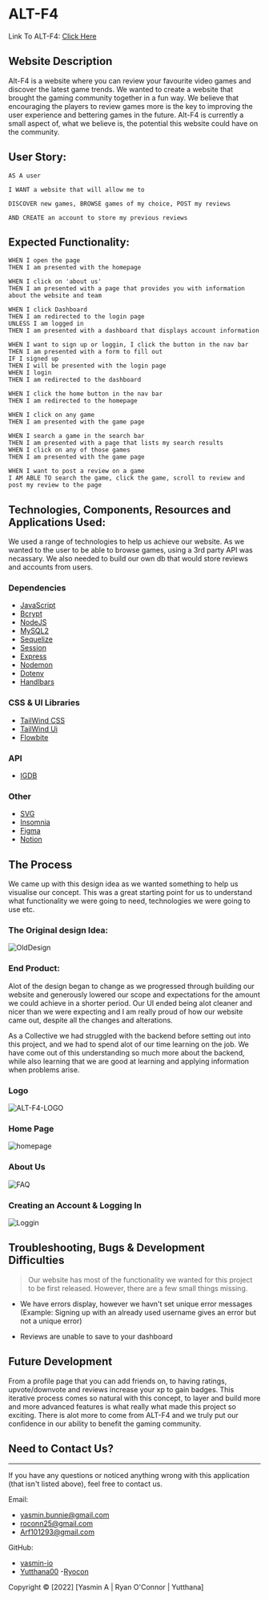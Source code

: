 # ALT-F4

Link To ALT-F4: [Click Here](#)

## Website Description

Alt-F4 is a website where you can review your favourite video games and discover the latest game trends. We wanted to create a website that brought the gaming community together in a fun way. We believe that encouraging the players to review games more is the key to improving the user experience and bettering games in the future. Alt-F4 is currently a small aspect of, what we believe is, the potential this website could have on the community.

## User Story:

```
AS A user

I WANT a website that will allow me to

DISCOVER new games, BROWSE games of my choice, POST my reviews

AND CREATE an account to store my previous reviews

```

## Expected Functionality:

```
WHEN I open the page
THEN I am presented with the homepage

WHEN I click on 'about us'
THEN I am presented with a page that provides you with information about the website and team

WHEN I click Dashboard
THEN I am redirected to the login page
UNLESS I am logged in
THEN I am presented with a dashboard that displays account information

WHEN I want to sign up or loggin, I click the button in the nav bar
THEN I am presented with a form to fill out
IF I signed up
THEN I will be presented with the login page
WHEN I login
THEN I am redirected to the dashboard

WHEN I click the home button in the nav bar
THEN I am redirected to the homepage

WHEN I click on any game
THEN I am presented with the game page

WHEN I search a game in the search bar
THEN I am presented with a page that lists my search results
WHEN I click on any of those games
THEN I am presented with the game page

WHEN I want to post a review on a game
I AM ABLE TO search the game, click the game, scroll to review and post my review to the page

```

## Technologies, Components, Resources and Applications Used:

We used a range of technologies to help us achieve our website. As we wanted to the user to be able to browse games, using a 3rd party API was necassary. We also needed to build our own db that would store reviews and accounts from users.

### Dependencies

- [JavaScript](https://www.google.com/search?q=javascript&oq=javascript&aqs=chrome..69i57j35i39l2j0i67l2j69i61j69i60j69i61.1485j0j7&sourceid=chrome&ie=UTF-8)
- [Bcrypt](https://www.npmjs.com/package/bcrypt)
- [NodeJS](https://nodejs.org/en/)
- [MySQL2](https://www.npmjs.com/package/mysql)
- [Sequelize](https://www.npmjs.com/package/sequelize)
- [Session](https://www.npmjs.com/package/express-session)
- [Express](https://www.npmjs.com/package/express)
- [Nodemon](https://www.npmjs.com/package/nodemon)
- [Dotenv](https://www.npmjs.com/package/dotenv)
- [Handlbars](https://handlebarsjs.com/)

### CSS & UI Libraries

- [TailWind CSS](https://tailwindcss.com/)
- [TailWind Ui](https://tailwindui.com/)
- [Flowbite](https://flowbite.com/)

### API

- [IGDB](https://www.igdb.com/)

### Other

- [SVG](https://developer.mozilla.org/en-US/docs/Web/SVG)
- [Insomnia](https://insomnia.rest/)
- [Figma](https://www.figma.com/)
- [Notion](https://www.notion.so/)

## The Process

We came up with this design idea as we wanted something to help us visualise our concept. This was a great starting point for us to understand what functionality we were going to need, technologies we were going to use etc.

### The Original design Idea:

![OldDesign](https://github.com/Yutthana00/ALT-F4/blob/2c2517d2cd893baa0a759f0ff7bccf1098a2097b/public/images/design-idea.png)

### End Product:

Alot of the design began to change as we progressed through building our website and generously lowered our scope and expectations for the amount we could achieve in a shorter period. Our UI ended being alot cleaner and nicer than we were expecting and I am really proud of how our website came out, despite all the changes and alterations.

As a Collective we had struggled with the backend before setting out into this project, and we had to spend alot of our time learning on the job. We have come out of this understanding so much more about the backend, while also learning that we are good at learning and applying information when problems arise.

### Logo

![ALT-F4-LOGO](https://github.com/Yutthana00/ALT-F4/blob/2c2517d2cd893baa0a759f0ff7bccf1098a2097b/public/images/6_copy.png)

### Home Page

![homepage](https://github.com/Yutthana00/ALT-F4/blob/2c2517d2cd893baa0a759f0ff7bccf1098a2097b/public/images/Website%20image.png)

### About Us

![FAQ](https://github.com/Yutthana00/ALT-F4/blob/2c2517d2cd893baa0a759f0ff7bccf1098a2097b/public/images/FAQ.png)

### Creating an Account & Logging In

![Loggin](https://github.com/Yutthana00/ALT-F4/blob/2c2517d2cd893baa0a759f0ff7bccf1098a2097b/public/images/loggin.png)

## Troubleshooting, Bugs & Development Difficulties

> Our website has most of the functionality we wanted for this project to be first released. However, there are a few small things missing.

- We have errors display, however we havn't set unique error messages (Example: Signing up with an already used username gives an error but not a unique error)

- Reviews are unable to save to your dashboard

## Future Development

From a profile page that you can add friends on, to having ratings, upvote/downvote and reviews increase your xp to gain badges. This iterative process comes so natural with this concept, to layer and build more and more advanced features is what really what made this project so exciting. There is alot more to come from ALT-F4 and we truly put our confidence in our ability to benefit the gaming community.

## Need to Contact Us?

---

If you have any questions or noticed anything wrong with this application (that isn't listed above), feel free to contact us.

Email:

- yasmin.bunnie@gmail.com
- roconn25@gmail.com
- Arf101293@gmail.com

GitHub:

- [yasmin-io](https://github.com/yasmin-io)
- [Yutthana00](https://github.com/Yutthana00) -[Ryocon](https://github.com/Ryocon)

Copyright © [2022] [Yasmin A | Ryan O'Connor | Yutthana]
